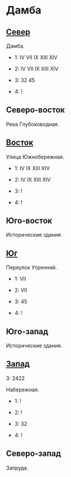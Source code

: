 # Дамба

## [Север](./500110.md)

Дамба.

* 1:    IV  VII IX  XIII    XIV
* 2:    IV  VII IX  XIII    XIV

* 3:    32  45
* 4:    !

## Северо-восток

Река Глубоководная.

## [Восток](./520120.md)

Улица Южнобережная.

* 1:    IV  IX  XIII    XIV
* 2:    IV  IX  XIII    XIV

* 3:    !
* 4:    !

## Юго-восток

Исторические здания.

## [Юг](./500125.md)

Переулок Утренний.

* 1:    VII
* 2:    VII

* 3:    45
* 4:    !

## Юго-запад

Исторические здания.

## [Запад](./490120.md)

З:  2422

Набережная.

* 1:    !
* 2:    !

* 3:    32
* 4:    !

## Северо-запад

Запруда.
